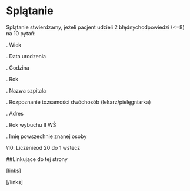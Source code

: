 # Splątanie

Splątanie stwierdzamy, jeżeli pacjent udzieli 2 błędnychodpowiedzi (<=8) na 10 pytań:

. Wiek

. Data urodzenia

. Godzina

. Rok

. Nazwa szpitala

. Rozpoznanie tożsamości dwóchosób (lekarz/pielęgniarka)

. Adres

. Rok wybuchu II WŚ

. Imię powszechnie znanej osoby

\10. Liczenieod 20 do 1 wstecz



##Linkujące do tej strony

[links]


[/links]











